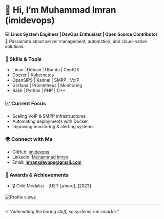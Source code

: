 # 👋 Hi, I’m Muhammad Imran (imidevops)

💻 **Linux System Engineer | DevOps Enthusiast | Open Source Contributor**  
🚀 Passionate about server management, automation, and cloud-native solutions.  

### 🔧 Skills & Tools
- Linux | Debian | Ubuntu | CentOS  
- Docker | Kubernetes   
- OpenSIPS | Kannel | SMPP | VoIP  
- Grafana | Prometheus | Monitoring  
- Bash | Python | PHP | C++  

### 📈 Current Focus
- Scaling VoIP & SMPP infrastructures  
- Automating deployments with Docker   
- Improving monitoring & alerting systems  

### 🌍 Connect with Me
- GitHub: [imidevops](https://github.com/imidevops)  
- LinkedIn: [Muhammad Imran](https://www.linkedin.com/in/muhammad-imran-ashraf-system-engineer)  
- Email: **imranxdevops@gmail.com**
  
### 🏅 Awards & Achievements
- 🎖 Gold Medalist – [UET Lahore], [2023]

![Profile views](https://komarev.com/ghpvc/?username=imidevops&label=Profile%20views&color=green&style=plastic)

---

⭐️ *"Automating the boring stuff, so systems run smarter."*
